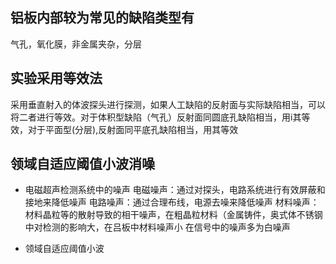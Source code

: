 ## 铝板内部较为常见的缺陷类型有
气孔，氧化膜，非金属夹杂，分层

## 实验采用等效法
采用垂直射入的体波探头进行探测，如果人工缺陷的反射面与实际缺陷相当，可以将二者进行等效。对于体积型缺陷（气孔）反射面同圆底孔缺陷相当，用i其等效，对于平面型(分层),反射面同平底孔缺陷相当，用其等效

## 领域自适应阈值小波消噪
- 电磁超声检测系统中的噪声
电磁噪声：通过对探头，电路系统进行有效屏蔽和接地来降低噪声
电路噪声：通过合理布线，电源去噪来降低噪声
材料噪声：材料晶粒等的散射导致的相干噪声，在粗晶粒材料（金属铸件，奥式体不锈钢中对检测的影响大，在吕板中材料噪声小
在信号中的噪声多为白噪声

- 领域自适应阈值小波

